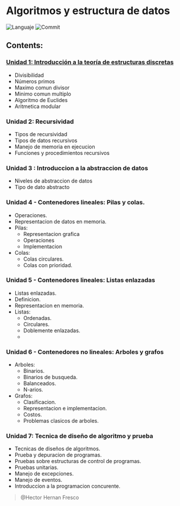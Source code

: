 # Algoritmos y estructura de datos 
            
![Languaje](https://img.shields.io/github/languages/top/frescoh-ar/AyED?color=orange&logo=java&logoColor=orange&style=plastic) 
![Commit](https://img.shields.io/github/last-commit/frescoh-ar/AyED?color=orange&logo=java&logoColor=orange&style=plastic)
## Contents:

### [Unidad 1: Introducción a la teoría de estructuras discretas](https://github.com/frescoh-ar/AyED/tree/master/src/Unidad_1)
- Divisibilidad
- Números primos
- Maximo comun divisor
- Minimo comun multiplo
- Algoritmo de Euclides
- Aritmetica modular

### Unidad 2: Recursividad
- Tipos de recursividad
- Tipos de datos recursivos
- Manejo de memoria en ejecucion
- Funciones y procedimientos recursivos

### Unidad 3 : Introduccion a la abstraccion de datos
- Niveles de abstraccion de datos
- Tipo de dato abstracto

### Unidad 4 - Contenedores lineales: Pilas y colas.
- Operaciones.
- Representacion de datos en memoria.
- Pilas:
  - Representacion grafica
  - Operaciones
  - Implementacion
- Colas:
  - Colas circulares.
  - Colas con prioridad.

### Unidad 5 - Contenedores lineales: Listas enlazadas
- Listas enlazadas.
- Definicion.
- Representacion en memoria.
- Listas:
  - Ordenadas.
  - Circulares.
  - Doblemente enlazadas.
  - 

### Unidad 6 - Contenedores no lineales: Arboles y grafos
- Arboles:
  - Binarios.
  - Binarios de busqueda.
  - Balanceados.
  - N-arios.
- Grafos:
  - Clasificacion.
  - Representacion e implementacion.
  - Costos.
  - Problemas clasicos de arboles.

### Unidad 7: Tecnica de diseño de algoritmo y prueba
- Tecnicas de diseños de algoritmos.
- Prueba y depuracion de programas.
- Pruebas sobre estructuras de control de programas.
- Pruebas unitarias.
- Manejo de excepciones.
- Manejo de eventos.
- Introduccion a la programacion concurente.


>@Hector Hernan Fresco

